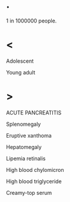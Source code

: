 # .

1 in 1000000 people.

# <

Adolescent

Young adult

# >

ACUTE PANCREATITIS

Splenomegaly

Eruptive xanthoma

Hepatomegaly

Lipemia retinalis

High blood chylomicron

High blood triglyceride

Creamy-top serum
